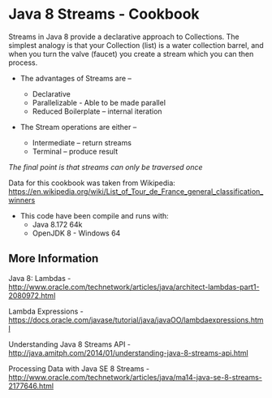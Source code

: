 # Java 8 Streams - Cookbook

Streams in Java 8 provide a declarative approach to Collections. The simplest analogy is that your Collection (list)
is a water collection barrel, and when you turn the valve (faucet) you create a stream which you can then process.

* The advantages of Streams are –
    * Declarative
    * Parallelizable - Able to be made parallel
    * Reduced Boilerplate – internal iteration

* The Stream operations are either –
    * Intermediate – return streams
    * Terminal – produce result

_The final point is that streams can only be traversed once_


Data for this cookbook was taken from Wikipedia: https://en.wikipedia.org/wiki/List_of_Tour_de_France_general_classification_winners

* This code have been compile and runs with:
    * Java 8.172 64k
    * OpenJDK 8 - Windows 64
    
## More Information

Java 8: Lambdas - 
http://www.oracle.com/technetwork/articles/java/architect-lambdas-part1-2080972.html

Lambda Expressions - https://docs.oracle.com/javase/tutorial/java/javaOO/lambdaexpressions.html

Understanding Java 8 Streams API -
http://java.amitph.com/2014/01/understanding-java-8-streams-api.html

Processing Data with Java SE 8 Streams - 
http://www.oracle.com/technetwork/articles/java/ma14-java-se-8-streams-2177646.html